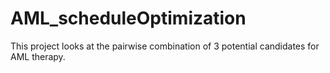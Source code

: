 # AML_scheduleOptimization
This project looks at the pairwise combination of 3 potential candidates for AML therapy.
